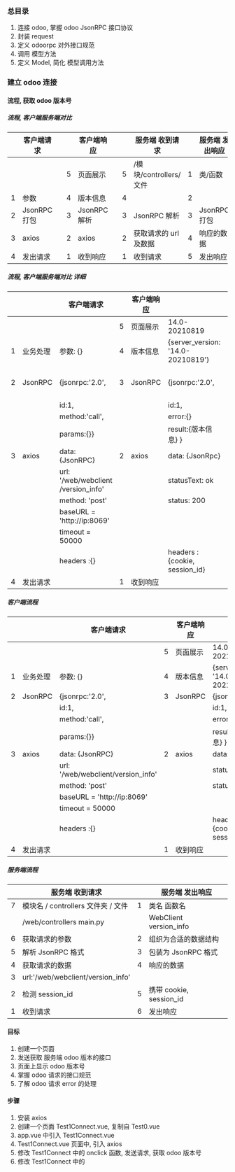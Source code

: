 ### 总目录

1. 连接 odoo, 掌握 odoo JsonRPC 接口协议
2. 封装 request
3. 定义 odoorpc 对外接口规范
4. 调用 模型方法
5. 定义 Model, 简化 模型调用方法

### 建立 odoo 连接

#### 流程, 获取 odoo 版本号

##### 流程, 客户端服务端对比

|     | 客户端请求   |     |     | 客户端响应   |     |     | 服务端 收到请求        |     | 服务端 发出响应 |
| --- | ------------ | --- | --- | ------------ | --- | --- | ---------------------- | --- | --------------- |
|     |              |     | 5   | 页面展示     |     | 5   | /模块/controllers/文件 | 1   | 类/函数         |
| 1   | 参数         |     | 4   | 版本信息     |     | 4   |                        | 2   |                 |
| 2   | JsonRPC 打包 |     | 3   | JsonRPC 解析 |     | 3   | JsonRPC 解析           | 3   | JsonRPC 打包    |
| 3   | axios        |     | 2   | axios        |     | 2   | 获取请求的 url 及数据  | 4   | 响应的数据      |
| 4   | 发出请求     |     | 1   | 收到响应     |     | 1   | 收到请求               | 5   | 发出响应        |

##### 流程, 客户端服务端对比 详细

|     |          | 客户端请求                              |     | 客户端响应 |                                   |     | 服务端 收到请求          |     | 服务端 发出响应         |
| --- | -------- | --------------------------------------- | --- | ---------- | --------------------------------- | --- | ------------------------ | --- | ----------------------- |
|     |          |                                         | 5   | 页面展示   | 14.0-20210819                     | 7   | /web/controllers main.py | 1   | WebClient version_info  |
| 1   | 业务处理 | 参数: {}                                | 4   | 版本信息   | {server_version: '14.0-20210819'} | 6   | 获取请求的参数           | 2   | 组织为合适的数据结构    |
| 2   | JsonRPC  | {jsonrpc:'2.0',                         | 3   | JsonRPC    | {jsonrpc:'2.0',                   | 5   | 解析 JsonRPC 格式        | 3   | 包装为 JsonRPC 格式     |
|     |          | id:1,                                   |     |            | id:1,                             |     |                          |
|     |          | method:'call',                          |     |            | error:{}                          |     |                          |
|     |          | params:{}}                              |     |            | result:{版本信息} }               |     |                          |
| 3   | axios    | data: {JsonRPC}                         | 2   | axios      | data: {JsonRpc}                   | 4   | 获取请求的数据           | 4   | 响应的数据              |
|     |          | url: '/web/webclient<br/>/version_info' |     |            | statusText: ok                    | 3   | url = ?                  |
|     |          | method: 'post'                          |     |            | status: 200                       |     |                          |
|     |          | baseURL = 'http://ip:8069'              |     |            |                                   |     |                          |
|     |          | timeout = 50000                         |     |            |                                   |     |                          |
|     |          | headers :{}                             |     |            | headers :{cookie, session_id}     | 2   | 检测 session_id          | 5   | 携带 cookie, session_id |
| 4   | 发出请求 |                                         | 1   | 收到响应   |                                   | 1   | 收到请求                 | 6   | 发出响应                |

##### 客户端流程

|     |          | 客户端请求                         |     | 客户端响应 |                                   |
| --- | -------- | ---------------------------------- | --- | ---------- | --------------------------------- |
|     |          |                                    | 5   | 页面展示   | 14.0-20210819                     |
| 1   | 业务处理 | 参数: {}                           | 4   | 版本信息   | {server_version: '14.0-20210819'} |
| 2   | JsonRPC  | {jsonrpc:'2.0',                    | 3   | JsonRPC    | {jsonrpc:'2.0',                   |
|     |          | id:1,                              |     |            | id:1,                             |
|     |          | method:'call',                     |     |            | error:{}                          |
|     |          | params:{}}                         |     |            | result:{版本信息} }               |
| 3   | axios    | data: {JsonRPC}                    | 2   | axios      | data: {JsonRpc}                   |
|     |          | url: '/web/webclient/version_info' |     |            | statusText: ok                    |
|     |          | method: 'post'                     |     |            | status: 200                       |
|     |          | baseURL = 'http://ip:8069'         |     |            |
|     |          | timeout = 50000                    |     |            |
|     |          | headers :{}                        |     |            | headers :{cookie, session_id}     |
| 4   | 发出请求 |                                    | 1   | 收到响应   |

##### 服务端流程

|     | 服务端 收到请求                    |     | 服务端 发出响应         |
| --- | ---------------------------------- | --- | ----------------------- |
| 7   | 模块名 / controllers 文件夹 / 文件 | 1   | 类名 函数名             |
|     | /web/controllers main.py           |     | WebClient version_info  |
| 6   | 获取请求的参数                     | 2   | 组织为合适的数据结构    |
| 5   | 解析 JsonRPC 格式                  | 3   | 包装为 JsonRPC 格式     |
| 4   | 获取请求的数据                     | 4   | 响应的数据              |
| 3   | url:'/web/webclient/version_info'  |
| 2   | 检测 session_id                    | 5   | 携带 cookie, session_id |
| 1   | 收到请求                           | 6   | 发出响应                |

#### 目标

1. 创建一个页面
2. 发送获取 服务端 odoo 版本的接口
3. 页面上显示 odoo 版本号
4. 掌握 odoo 请求的接口规范
5. 了解 odoo 请求 error 的处理

#### 步骤

1. 安装 axios
2. 创建一个页面 Test1Connect.vue, 复制自 Test0.vue
3. app.vue 中引入 Test1Connect.vue
4. Test1Connect.vue 页面中, 引入 axios
5. 修改 Test1Connect 中的 onclick 函数, 发送请求, 获取 odoo 版本号
6. 修改 Test1Connect 中的 <template> 的内容. 显示请求结果
7. Test1Connect 中的 添加一个新按钮. 调用 发送授权登录的请求
8. 登录请求的参数不正确, 服务端返回 error
9. 显示 error 中的信息

#### 安装 axios

1. 前端网络请求 使用 axios
2. 我们先安装 axios

```
tyarn add axios

```

#### 调用 axios 获取 odoo 版本信息

1. 复制 Test0.vue, 命名为 Test1Connect.vue
2. 导入 axios
3. 修改 onclick 函数的代码, 调用 axios 获取 odoo 版本信息
4. Test1Connect.vue 的代码如下

```
<template>
  <div>
    <h1>{{ 'Test Connect' }}</h1>

    <div>&nbsp;</div>
    <button @click="onclick">
      <H1>Connect</H1>
    </button>

    <h2>--请求信息---</h2>
    <h4>--header---</h4>
    {{ config.headers }}
    <h4>--url---</h4>
    {{ config.url }}
    <h4>--method---</h4>
    {{ config.method }}
    <h4>--data---</h4>
    {{ config.data }}

    <h2>--response 响应信息---</h2>
    <!-- <p>响应返回的结果</p>
    {{ response }} -->

    <h2>--response.status---</h2>
    {{ response.status }}
    <h2>--response.statusText---</h2>
    {{ response.statusText }}
    <h2>--response.headers---</h2>
    {{ response.headers }}

    <h2>--response.data---JsonRpc 的结构----</h2>
    {{ data }}

    <h2>--response.data.result---</h2>
    {{ result }}
    <h2>--response.data.result.server_version---</h2>
    {{ result.server_version }}


  </div>
</template>
<script>
import axios from 'axios'

export default {
  // ...

  data() {
    return {
      response: {},
      config: {},
      data: {},
      result: {},
      error: { data: {} }
    }
  },

  methods: {
    async request_version_info() {
      const url = '/web/webclient/version_info'
      const data = {
        jsonrpc: '2.0',
        method: 'call',
        params: {},
        id: Math.floor(Math.random() * 1000000000 + 1)
      }

      // const baseURL = 'http://192.168.56.108:8069'
      const baseURL = process.env.VUE_APP_BASE_API
      const timeout = 50000
      const service = axios.create({ baseURL, timeout })
      const response = await service({ url, method: 'post', data })
      return response
    },

    response_version_info(response) {
      this.response = response
      const { config } = response
      this.config = config

      const { data } = response
      this.data = data

      const { result } = data
      this.result = result
      this.error = { data: {} }
    },

    async onclick() {
      console.log('click btn')
      const response = await this.request_version_info()
      console.log('response:', response)
      this.response_version_info(response)
    },
  }
}

</script>
```

#### 显示测试页面

1. 修改 App.vue, 引入 Test1Connect.vue
2. 运行程序, 点击按钮

#### 运行程序

1. 如果在 console 控制台看到以下内容

```
Access to XMLHttpRequest at 'http://192.168.56.108:8069/web/webclient/version_info' from origin 'http://localhost:8080' has been blocked by CORS policy: Response to preflight request doesn't pass access control check: No 'Access-Control-Allow-Origin' header is present on the requested resource.

```

2. 或者在 服务端日志中看到:

```
2021-06-07 03:43:50,615 1353 INFO ? odoo.http: <function WebClient.version_info at 0x7fed83d81598>, /web/webclient/version_info: Function declared as capable of handling request of type 'json' but called with a request of type 'http'
2021-06-07 03:43:50,617 1353 INFO ? werkzeug: 192.168.56.1 - - [07/Jun/2021 03:43:50] "OPTIONS /web/webclient/version_info HTTP/1.1" 400 - 1 0.005 0.007

```

3. 那么, 恭喜已经和服务器建立连接了
4. 目前, 运行结果不是我们希望的, 是因为跨域问题

#### 解决跨域

1. 解决跨域有两个办法
2. 第一个办法是在服务端, 配置 nigix 反向代理
3. 第二个办法是在前端配置 proxy 代理
4. 因为前端代码在打包部署后, 前端配置的 proxy 代理失效,
5. 因此, 我们建议使用第一个办法
6. 如果仅仅是开发调试, 可以使用第二个办法

#### 前端配置 proxy 代理, 解决跨域

1. 在根路径下(src 的上级路径)创建文件 .env.development
2. .env.development 内容如下

```
# just a flag
ENV = 'development'

# base api
VUE_APP_BASE_API = '/dev-api'


# vue-cli uses the VUE_CLI_BABEL_TRANSPILE_MODULES environment variable,
# to control whether the babel-plugin-dynamic-import-node plugin is enabled.
# It only does one thing by converting all import() to require().
# This configuration can significantly increase the speed of hot updates,
# when you have a large number of pages.
# Detail:  https://github.com/vuejs/vue-cli/blob/dev/packages/@vue/babel-preset-app/index.js

VUE_CLI_BABEL_TRANSPILE_MODULES = true

```

3. 在根路径下(src 的上级路径)创建文件 vue.config.js
4. vue.config.js 内容如下

```
'use strict'

const path = require('path')

function resolve(dir) {
  return path.join(__dirname, dir)
}

const name = 'odoojs Vue' // page title

// If your port is set to 80,
// use administrator privileges to execute the command line.
// For example, Mac: sudo npm run
// You can change the port by the following method:
// port = 9527 npm run dev OR npm run dev --port = 9527
const port = process.env.port || process.env.npm_config_port || 8080 // dev port

// All configuration item explanations can be find in https://cli.vuejs.org/config/
module.exports = {
  /**
   * You will need to set publicPath if you plan to deploy your site under a sub path,
   * for example GitHub Pages. If you plan to deploy your site to https://foo.github.io/bar/,
   * then publicPath should be set to "/bar/".
   * In most cases please use '/' !!!
   * Detail: https://cli.vuejs.org/config/#publicpath
   */
  publicPath: './',

  outputDir: 'dist',
  assetsDir: 'static',
  lintOnSave: process.env.NODE_ENV === 'development',

  productionSourceMap: false,
  devServer: {
    port: port,
    open: true,
    overlay: {
      warnings: false,
      errors: true
    },
    proxy: {
      // detail: https://cli.vuejs.org/config/#devserver-proxy
      [process.env.VUE_APP_BASE_API]: {
        target: 'http://192.168.56.108:8069',
        changeOrigin: true,
        pathRewrite: {
          ['^' + process.env.VUE_APP_BASE_API]: ''
        }
      }
    }
  },
  configureWebpack: {
    // provide the app's title in webpack's name field, so that
    // it can be accessed in index.html to inject the correct title.
    name: name,
    resolve: {
      alias: {
        vue$: 'vue/dist/vue.esm.js',
        '@': resolve('src')
      }
    }
  }
}

```

5. 修改 Test1Connect.vue 中的 baseURL

```

    const baseURL = process.env.VUE_APP_BASE_API

```

6. 重启前端
7. 再次点击 按钮
8. 检查服务端 odoo 运行日志, 和前端控制台输出情况

#### 服务端, 配置 nigix 反向代理, 避免跨域

1. 服务端安装 niginx
2. 修改 /etc/nginx/sites-available/default 文件

```
sudo apt install nginx
cd /etc/nginx/sites-available
sudo nano default
```

3. default 文件内容如下:

```
server {
        listen 80 default_server;
        listen [::]:80 default_server;

        root /var/www/html;

        # Add index.php to the list if you are using PHP
        index index.html index.htm index.nginx-debian.html;

        server_name _;

        location / {
                # First attempt to serve request as file, then
                # as directory, then fall back to displaying a 404.
                try_files $uri $uri/ =404;
        }

        location ~ ^/odoo/(.*)$ {
            proxy_pass http://127.0.0.1:8069/$1?$args;

            #   指定允许跨域的方法，*代表所有
            add_header Access-Control-Allow-Methods *;

            #   预检命令的缓存，如果不缓存每次会发送两次请求
            add_header Access-Control-Max-Age 3600;

            #   带cookie请求需要加上这个字段，并设置为true
            add_header Access-Control-Allow-Credentials true;

            #   表示允许这个域跨域调用（客户端发送请求的域名和端口）
            #   $http_origin动态获取请求客户端请求的域   不用*的原因是带cookie的请求不支持*号
            add_header Access-Control-Allow-Origin $http_origin;

            #   表示请求头的字段 动态获取
            add_header Access-Control-Allow-Headers $http_access_control_request_headers;

            #   OPTIONS预检命令，预检命令通过时才发送请求
            #   检查请求的类型是不是预检命令
            if ($request_method = OPTIONS){
                return 200;
            }

        }
}

```

4. 重启 nginx 服务

```
sudo /etc/init.d/nginx restart

```

5. 前端修改 request.js 中的 baseURL

```
import axios from 'axios'

const baseURL = 'http://192.168.56.103/odoo'

```

6. 再次点击 test 按钮
7. 服务端 odoo 运行日志显示

```
2021-06-07 03:59:12,445 1353 INFO ? werkzeug: 127.0.0.1 - - [07/Jun/2021 03:59:12] "POST /web/webclient/version_info? HTTP/1.0" 200 - 1 0.002 0.010

```

8. 前端 console 控制台输出

```
{
  jsonrpc: '2.0',
  id: 910149515,
  result: {
    server_version: '13.0-20200908',
    server_version_info: [13, 0, 0, 'final', 0, ''],
    server_serie: '13.0',
    protocol_version: 1
  }
}

```
